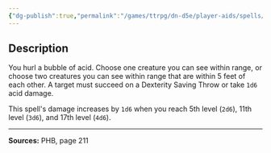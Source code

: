 ```yaml
---
{"dg-publish":true,"permalink":"/games/ttrpg/dn-d5e/player-aids/spells/cantrips/acid-splash/","tags":["ttrpg/dnd/5e","verbal","somatic","damage","spell"],"noteIcon":""}
---
```


## Description
You hurl a bubble of acid.
Choose one creature you can see within range, or choose two creatures you can see within range that are within 5 feet of each other.
A target must succeed on a Dexterity Saving Throw or take `1d6` acid damage.

This spell's damage increases by `1d6` when you reach 5th level (`2d6`), 11th level (`3d6`), and 17th level (`4d6`).

---

**Sources:** PHB, page 211
